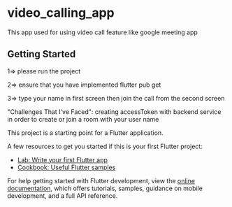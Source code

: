 # video_calling_app

This app used for using video call feature like google meeting app

## Getting Started

1=> please run the project

2=> ensure that you have implemented flutter pub get

3=> type your name in first screen then join the call from the second screen


"Challenges That I've Faced":
creating accessToken with backend service in order to create or join a room with your user name


This project is a starting point for a Flutter application.

A few resources to get you started if this is your first Flutter project:

- [Lab: Write your first Flutter app](https://docs.flutter.dev/get-started/codelab)
- [Cookbook: Useful Flutter samples](https://docs.flutter.dev/cookbook)

For help getting started with Flutter development, view the
[online documentation](https://docs.flutter.dev/), which offers tutorials,
samples, guidance on mobile development, and a full API reference.
